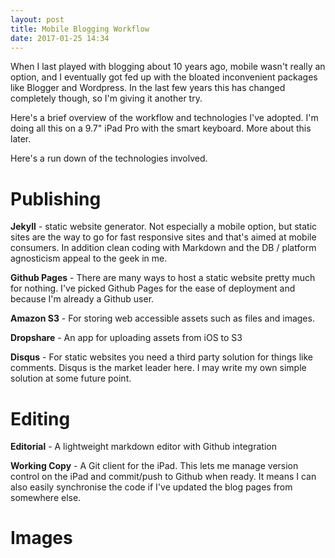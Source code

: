 ```yaml
---
layout: post
title: Mobile Blogging Workflow
date: 2017-01-25 14:34
---
```

When I last played with blogging about 10 years ago, mobile wasn't really an option, and I eventually got fed up with the bloated inconvenient packages like Blogger and Wordpress. In the last few years this has changed completely though, so I'm giving it another try.

Here's a brief overview of the workflow and technologies I've adopted. I'm doing all this on a 9.7" iPad Pro with the smart keyboard. More about this later.

Here's a run down of the technologies involved.

# Publishing

**Jekyll** - static website generator. Not especially a mobile option, but static sites are the way to go for fast responsive sites and that's aimed at mobile consumers. In addition clean coding with Markdown and the DB / platform agnosticism appeal to the geek in me.

**Github Pages** - There are many ways to host a static website pretty much for nothing. I've picked Github Pages for the ease of deployment and because I'm already a Github user.

**Amazon S3** - For storing web accessible assets such as files and images.

**Dropshare** - An app for uploading assets from iOS to S3

**Disqus** - For static websites you need a third party solution for things like comments. Disqus is the market leader here. I may write my own simple solution at some future point.

# Editing

**Editorial** - A lightweight markdown editor with Github integration

**Working Copy** - A Git client for the iPad. This lets me manage version control on the iPad and commit/push to Github when ready. It means I can also easily synchronise the code if I've updated the blog pages from somewhere else.

# Images